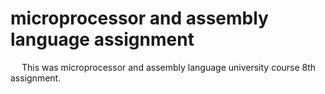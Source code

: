 # microprocessor and assembly language assignment
&emsp; This was microprocessor and assembly language university course 8th assignment.
